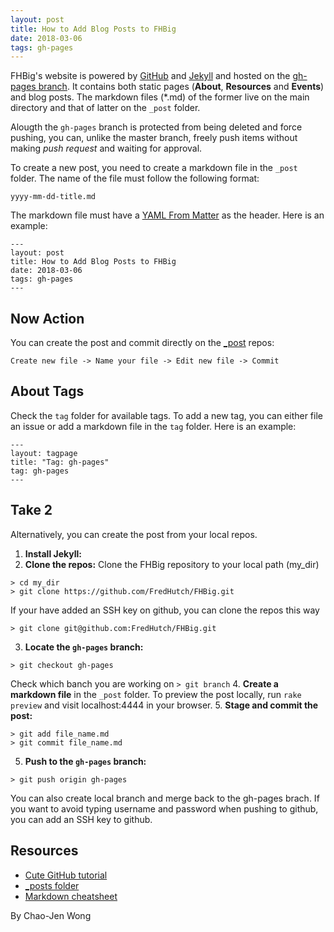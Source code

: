 ```yaml
---
layout: post
title: How to Add Blog Posts to FHBig
date: 2018-03-06
tags: gh-pages 
---
```


FHBig's website is powered by [GitHub](https://github.com) and
[Jekyll](https://jekyllrb.com) and hosted on the
[gh-pages branch](https://github.com/FredHutch/FHBig/tree/gh-pages). 
It contains both static pages (__About__,  __Resources__ and
__Events__) and blog posts. The markdown files (\*.md) of the former
live on the main directory and that of latter on the `_post`
folder. 

Alougth the `gh-pages` branch is protected from being
deleted and  force pushing, you can, unlike the master branch, freely
push items without making _push request_ and waiting for approval.


To create a new post, you need to create a markdown file in the `_post`
folder. The name of the file must follow the following format:
```
yyyy-mm-dd-title.md
```

The markdown file must have a [YAML From
Matter](https://jekyllrb.com/docs/frontmatter/) as the header.
Here is an example:
```
---
layout: post
title: How to Add Blog Posts to FHBig
date: 2018-03-06
tags: gh-pages
---
```

## Now Action
You can create the post and commit directly on the
[_post](https://github.com/FredHutch/FHBig/tree/gh-pages/_postsd) repos:

```
Create new file -> Name your file -> Edit new file -> Commit
```

## About Tags
Check the `tag` folder for available tags. To add a new tag, you can
either file an issue or add a markdown file in the `tag` 
folder. Here is an example:
```
---
layout: tagpage
title: "Tag: gh-pages"
tag: gh-pages
---
```

## Take 2
Alternatively,  you can create the post from your local repos.

1. __Install Jekyll:__
2. __Clone the repos:__
Clone the FHBig repository to your local path (my_dir)
```
> cd my_dir
> git clone https://github.com/FredHutch/FHBig.git
```
If your have added an SSH key on github, you can clone the repos this way
```
> git clone git@github.com:FredHutch/FHBig.git
```
3. __Locate the `gh-pages` branch:__
```
> git checkout gh-pages
```
Check which banch you are working on `> git branch`
4. __Create a markdown file__ in the `_post` folder.  To preview the post locally, run
   `rake preview` and visit localhost:4444 in your browser. 
5. __Stage and commit the post:__
```
> git add file_name.md
> git commit file_name.md
```
5. __Push to the `gh-pages` branch:__
```
> git push origin gh-pages 
```

You can also create local branch and merge back to
the gh-pages brach. If you want to avoid typing username and password
when pushing to github, you can add an SSH key to github.

## Resources
- [Cute GitHub tutorial](https://try.github.io)
- [_posts folder](https://jekyllrb.com/docs/posts/#the-posts-folder)
- [Markdown cheatsheet](https://github.com/adam-p/markdown-here/wiki/Markdown-Cheatsheet)


By Chao-Jen Wong
